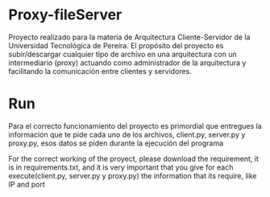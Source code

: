 # Proxy-fileServer
Proyecto realizado para la materia de Arquitectura Cliente-Servidor de la Universidad Tecnológica de Pereira. El propósito del proyecto es subir/descargar cualquier tipo de archivo en una arquitectura con un intermediario (proxy) actuando como administrador de la arquitectura y facilitando la comunicación entre clientes y servidores.

# Run
Para el correcto funcionamiento del proyecto es primordial que entregues la información que te pide cada uno de los archivos, client.py, server.py y proxy.py, esos datos se piden durante la ejecución del programa

For the correct working of the proyect, please download the requirement, it is in requirements.txt, and it is very important that you give for each execute(client.py, server.py y proxy.py) the information that its require, like IP and port
